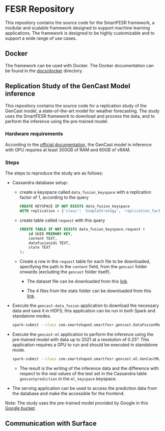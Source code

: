 # FESR Repository

This repository contains the source code for the SmartFESR framework, a modular and scalable framework designed to support machine learning applications. The framework is designed to be highly customizable and to support a wide range of use cases.

## Docker

The framework can be used with Docker. The Docker documentation can be found in the [docs/docker](docs/docker) directory.

## Replication Study of the GenCast Model inference

This repository contains the source code for a replication study of the GenCast model, a state-of-the-art model for weather forecasting. The study uses the SmartFESR framework to download and process the data, and to perform the inference using the pre-trained model.

### Hardware requirements

According to the [official documentation](https://github.com/google-deepmind/graphcast/blob/main/docs/cloud_vm_setup.md), the GenCast model in inference with GPU requires at least 300GB of RAM and 60GB of vRAM.

### Steps

The steps to reproduce the study are as follows:

- Cassandra database setup:

  - create a keyspace called `data_fusion_keyspace` with a replication factor of 1, according to the query

    ```sql
    CREATE KEYSPACE IF NOT EXISTS data_fusion_keyspace
    WITH replication = {'class': 'SimpleStrategy', 'replication_factor': 1};
    ```

  - create table called `request` with this query

    ```sql
    CREATE TABLE IF NOT EXISTS data_fusion_keyspace.request (
        id UUID PRIMARY KEY,
        content TEXT,
        datafusionids TEXT,
        state TEXT
    );
    ```

  - Create a row in the `request` table for each file to be downloaded, specifying the path in the `content` field, from the `gencast` folder onwards (excluding the `gencast` folder itself).

    - The dataset file can be downloaded from this [link](https://console.cloud.google.com/storage/browser/_details/dm_graphcast/gencast/dataset/source-hres_date-2022-03-29_res-0.25_levels-13_steps-30.nc;tab=live_object?inv=1&invt=AbtEwg).

    - The 4 files from the stats folder can be downloaded from this [link](https://console.cloud.google.com/storage/browser/dm_graphcast/gencast/stats?pageState=(%22StorageObjectListTable%22:(%22f%22:%22%255B%255D%22))&inv=1&invt=AbtEwg).

- Execute the `gencast-data_fusion` application to download the necessary data and save it in HDFS; this application can be run in both Spark and standalone modes.

  ```bash
  spark-submit --class com.smartshaped.smartfesr.gencast.DataFusionMain --master yarn --deploy-mode client ./extra_jars/gencast-data_fusion.jar
  ```

- Execute the `gencast-ml` application to perform the inference using the pre-trained model with data up to 2021 at a resolution of 0.25°. This application requires a GPU to run and should be executed in standalone mode.

  ```bash
  spark-submit --class com.smartshaped.smartfesr.gencast.ml.GenCastMLApp --master spark://spark-master:7077 ./extra_jars/gencast-ml-app.jar
  ```

  - The result is the writing of the inference data and the difference with respect to the real values of the test set in the Cassandra table `gencastprediction` in the `ml_keyspace` keyspace.

- The serving application can be used to access the prediction data from the database and make the accessible for the frontend.

Note: The study uses the pre-trained model provided by Google in this [Google bucket](https://console.cloud.google.com/storage/browser/_details/dm_graphcast/gencast/params/GenCast%200p25deg%20Operational%20%3C2022.npz;tab=live_object?inv=1&invt=AbtElg).

## Communication with Surface
